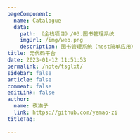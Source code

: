```yaml
---
pageComponent: 
  name: Catalogue
  data: 
    path: 《全栈项目》/03.图书管理系统
    imgUrl: /img/web.png
    description: 图书管理系统（nest简单应用）
title: 无代码平台
date: 2023-01-12 11:51:53
permalink: /note/tsglxt/
sidebar: false
article: false
comment: false
editLink: false
author: 
  name: 夜猫子
  link: https://github.com/yemao-zi
titleTag: 

---
```



